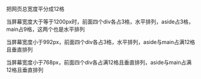 把网页总宽度平分成12格

当屏幕宽度大于等于1200px时，前面四个div各占3格，水平排列，aside占3格，main占9格，这两个也是水平排列

当屏幕宽度小于992px，前面四个div各占3格，水平排列，aside与main占满12格且垂直排列

当屏幕宽度小于768px，前面四个div各占满12格且垂直排列，aside与main占满12格且垂直排列
